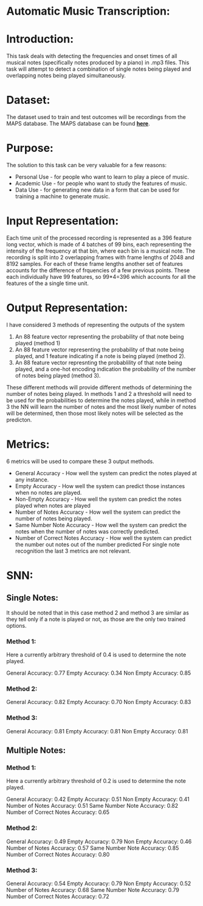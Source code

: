 # Automatic Music Transcription:
# Introduction:
This task deals with detecting the frequencies and onset times of all musical notes (specifically notes produced by a piano) in .mp3 files. This task will attempt to detect a combination of single notes being played and overlapping notes being played simultaneously.
# Dataset:
The dataset used to train and test outcomes will be recordings from the MAPS database. The MAPS database can be found [**here**](
http://www.tsi.telecom-paristech.fr/aao/en/2010/07/08/maps-database-a-piano-database-for-multipitch-estimation-and-automatic-transcription-of-music/).
# Purpose:
The solution to this task can be very valuable for a few reasons:
* Personal Use - for people who want to learn to play a piece of music.
* Academic Use - for people who want to study the features of music.
* Data Use - for generating new data in a form that can be used for training a machine to generate music.

# Input Representation:
Each time unit of the processed recording is represented as a 396 feature long vector, which is made of 4 batches of 99 bins, each representing the intensity of the frequency at that bin, where each bin is a musical note.
The recording is split into 2 overlapping frames with frame lengths of 2048 and 8192 samples.
For each of these frame lengths another set of features accounts for the difference of frquencies of a few previous points.
These each individually have 99 features, so 99*4=396 which accounts for all the features of the a single time unit.

# Output Representation:
I have considered 3 methods of representing the outputs of the system
1. An 88 feature vector representing the probability of that note being played (method 1)
2. An 88 feature vector representing the probability of that note being played, and 1 feature indicating if a note is being played (method 2).
3. An 88 feature vector represnting the probablility of that note being played, and a one-hot encoding indication the probability of the number of notes being played (method 3).

These different methods will provide different methods of determining the number of notes being played. In methods 1 and 2 a threshold will need to be used for the probabilities to determine the notes played, while in method 3 the NN will learn the number of notes and the most likely number of notes will be determined, then those most likely notes will be selected as the predicton.

# Metrics:
6 metrics will be used to compare these 3 output methods.
* General Accuracy - How well the system can predict the notes played at any instance.
* Empty Accuracy - How well the system can predict those instances when no notes are played.
* Non-Empty Accuracy - How well the system can predict the notes played when notes are played
* Number of Notes Accuracy - How well the system can predict the number of notes being played.
* Same Number Note Accuracy - How well the system can predict the notes when the number of notes was correctly predicted.
* Number of Correct Notes Accuracy - How well the system can predict the number out notes out of the number predicted
For single note recognition the last 3 metrics are not relevant.


# SNN:
## Single Notes:
It should be noted that in this case method 2 and method 3 are similar as they tell only if a note is played or not, as those are the only two trained options.
### Method 1:
Here a currently arbitrary threshold of 0.4 is used to determine the note played.

General Accuracy: 0.77
Empty Accuracy: 0.34
Non Empty Accuracy: 0.85

### Method 2:

General Accuracy: 0.82
Empty Accuracy: 0.70
Non Empty Accuracy: 0.83

### Method 3:
General Accuracy: 0.81
Empty Accuracy: 0.81
Non Empty Accuracy: 0.81

## Multiple Notes:
### Method 1:
Here a currently arbitrary threshold of 0.2 is used to determine the note played.

General Accuracy: 0.42
Empty Accuracy: 0.51
Non Empty Accuracy: 0.41
Number of Notes Accuracy: 0.51
Same Number Note Accuracy: 0.82
Number of Correct Notes Accuracy: 0.65


### Method 2:

General Accuracy: 0.49
Empty Accuracy: 0.79
Non Empty Accuracy: 0.46
Number of Notes Accuracy: 0.57
Same Number Note Accuracy: 0.85
Number of Correct Notes Accuracy: 0.80

### Method 3:
General Accuracy: 0.54
Empty Accuracy: 0.79
Non Empty Accuracy: 0.52
Number of Notes Accuracy: 0.68
Same Number Note Accuracy: 0.79
Number of Correct Notes Accuracy: 0.72
